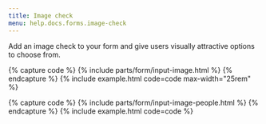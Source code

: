 ```yaml
---
title: Image check
menu: help.docs.forms.image-check
---
```


Add an image check to your form and give users visually attractive options to choose from.

{% capture code %}
{% include parts/form/input-image.html %}
{% endcapture %}
{% include example.html code=code max-width="25rem" %}


{% capture code %}
{% include parts/form/input-image-people.html %}
{% endcapture %}
{% include example.html code=code %}
